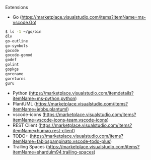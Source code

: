 Extensions

- Go (https://marketplace.visualstudio.com/items?itemName=ms-vscode.Go)
```bash
$ ls -1 ~/go/bin
dlv
go-outline
go-symbols
gocode
gocode-gomod
godef
golint
gopkgs
gorename
goreturns
guru
```
- Python (https://marketplace.visualstudio.com/itemdetails?itemName=ms-python.python)
- PlantUML (https://marketplace.visualstudio.com/items?itemName=jebbs.plantuml)
- vscode-icons (https://marketplace.visualstudio.com/items?itemName=vscode-icons-team.vscode-icons)
- REST Client (https://marketplace.visualstudio.com/items?itemName=humao.rest-client)
- TODO+ (https://marketplace.visualstudio.com/items?itemName=fabiospampinato.vscode-todo-plus)
- Trailing Spaces (https://marketplace.visualstudio.com/items?itemName=shardulm94.trailing-spaces)